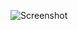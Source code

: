 ![Screenshot](https://raw.githubusercontent.com/Cryakl/Ultimate-RAT-Collection/refs/heads/main/RatonRAT/RatonRAT%201.7.1/Screenshot.png)
